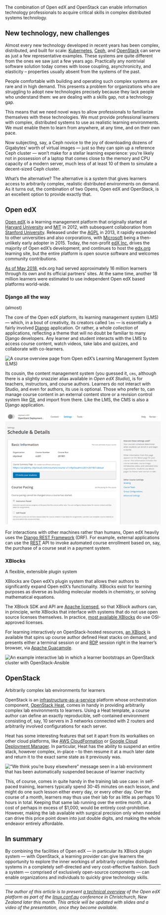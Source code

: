 The combination of Open edX and OpenStack can enable information
technology professionals to acquire critical skills in complex
distributed systems technology.

## New technology, new challenges

Almost every new technology developed in recent years has been
complex, distributed, and built for scale:
[Kubernetes](https://kubernetes.io/), [Ceph](https://ceph.com), and
[OpenStack](https://openstack.org/) can serve as just a few
representative examples. These systems are quite different from the
ones we saw just a few years ago. Practically any nontrivial software
solution today comes with loose coupling, asynchronicity, and
elasticity – properties usually absent from the systems of the
past. 

People comfortable with building and operating such complex systems
are rare and in high demand.  This presents a problem for
organizations who are struggling to adopt new technologies precisely
because they lack people who understand them: we are dealing with a
skills gap, not a technology gap.

This means that we need novel ways to allow professionals to
familiarize themselves with these technologies. We must provide
professional learners with complex, distributed systems to use as
realistic learning environments. We must enable them to learn from
anywhere, at any time, and on their own pace.

Now subjecting, say, a Ceph novice to the joy of downloading dozens
of Gigabytes’ worth of virtual images — just so they can spin up a
reference Ceph cluster — won’t make for a stellar learning experience:
you’re likely not in possession of a laptop that comes close to the
memory and CPU capacity of a modern server, much less of at least 10
of them to simulate a decent-sized Ceph cluster.

What’s the alternative? The alternative is a system that gives
learners access to arbitrarily complex, realistic distributed
environments on demand. As it turns out, the combination of two Opens,
Open edX and OpenStack, is an excellent option to provide exactly
that.


## Open edX

<!-- Note --> 

[Open edX](https://open.edx.org/) is a learning management platform
that originally started at [Harvard
University](https://www.harvard.edu/) and [MIT](https://www.mit.edu/)
in 2012, with subsequent collaboration from [Stanford
University](https://www.stanford.edu/). Released under the
[AGPL](https://tldrlegal.com/license/gnu-affero-general-public-license-v3-(agpl-3.0))
in 2013, it rapidly expanded to other universities and also
corporations, with [Microsoft](https://www.microsoft.com/) being a
then-unlikely early adopter in 2015. Today, the non-profit [edX
Inc.](https://www.edx.org/) drives the majority of Open edX’s
development, and continues to host the [edx.org](https://www.edx.org)
learning site, but the entire platform is open source software and
welcomes community contributions.

[As of May 2018](https://blog.edx.org/furthering-the-edx-mission),
edx.org had served approximately 16 million learners through its own
and its official partners’ sites. At the same time, another 18 million
learners were estimated to use independent Open edX based platforms
world-wide.


### Django all the way
(almost)

<!-- Note -->

The core of the Open edX platform, its learning management system
(LMS) — which, in a bout of creativity, its creators called `lms` — is
essentially a fairly involved [Django](https://www.djangoproject.com/)
application. Or rather, a whole _collection_ of applications,
reflecting a theme that will no doubt be familiar to many Django
developers. Any learner and student interacts with the LMS to access
course content, watch videos, take labs and quizzes, and collaborate
with co-learners.

![A course overview page from Open edX’s Learning Management System
(LMS)](../images/course-overview.png)

Its cousin, the content management system (you guessed it, `cms`,
although there is a slightly snazzier alias available in _Open edX
Studio_), is for teachers, instructors, and course authors. Learners
do not interact with Studio, and even for authors, its use is
optional.  Those who prefer to, can manage course content in an
external content store or a revision control system like
[Git](https://git-scm.com/), and import from there. Like the LMS, the
CMS is also a Django application.

![Open edX Studio, Open edX’s built-in content management system (CMS)](../images/studio.png)

For interactions with other machines rather than humans, Open edX
heavily uses the [Django REST
Framework](https://www.django-rest-framework.org/) (DRF). For example,
external applications can use the
[REST](https://en.wikipedia.org/wiki/Representational_state_transfer)
API to invoke automated course enrollment based on, say, the purchase
of a course seat in a payment system.


### XBlocks
A flexible, extensible plugin system

<!-- Note -->

XBlocks are Open edX’s plugin system that allows their authors to
significantly expand Open edX’s functionality. XBlocks exist for
learning purposes as diverse as building molecular models in
chemistry, or solving mathematical equations.

The XBlock SDK and API are [Apache
licensed](https://tldrlegal.com/license/apache-license-2.0-(apache-2.0)),
so that XBlock authors can, in principle, write XBlocks that interface
with systems that do not use open source licenses themselves. In
practice, [most available
XBlocks](https://openedx.atlassian.net/wiki/spaces/COMM/pages/43385346/XBlocks+Directory)
do use OSI-approved licenses.

For learning interactively on OpenStack-hosted resources, [an
XBlock](https://github.com/hastexo/hastexo-xblock) is available that
spins up course author defined Heat stacks on demand, and presents
either a terminal session or and
[RDP](https://en.wikipedia.org/wiki/Remote_Desktop_Protocol) session
right in the learner’s browser, via [Apache
Guacamole](https://guacamole.apache.org/).

![An example interactive lab in which a learner bootstraps an
OpenStack cluster with OpenStack-Ansible](../images/running-lab.png)


## OpenStack
Arbitrarily complex lab environments for learners

<!-- Note -->

OpenStack is an
[infrastructure-as-a-service](https://en.wikipedia.org/wiki/Infrastructure_as_a_service)
platform whose orchestration component, [OpenStack
Heat](https://docs.openstack.org/heat/), comes in handy in providing
arbitrarily complex lab environments to learners. Using a Heat
template, a course author can define an exactly reproducible,
self-contained environment consisting of, say, 10 servers in 3
networks connected with 2 routers and arbitrarily involved
configurations for each server.

Heat has some interesting features that set it apart from its
workalikes on other cloud platforms, like [AWS
CloudFormation](https://aws.amazon.com/cloudformation/) or [Google
Cloud Deployment
Manager](https://cloud.google.com/deployment-manager/). In particular,
Heat has the ability to suspend an entire stack, however complex,
in-place – to then resume it at a much later date and return it to the
exact same state as it previously was.

![“We think you’re busy elsewhere” message seen in a lab environment
that has been automatically suspended because of learner inactivity](../images/suspended-lab.png)

This, of course, comes in quite
handy in the training lab use case: in self-paced training, learners
typically spend 30-45 minutes on each lesson, and might do one such
lesson either every day, or every other day. Over the course of a
month, learners may thus use their lab for as little as perhaps 10
hours in total. Keeping that same lab running over the entire month,
at a cost of perhaps in excess of $1,000, would be entirely
cost-prohibitive. However, making the lab available with surgical
precision only when needed can drive this price point down into just
double digits, and making the whole endeavor entirely affordable.


## In summary

By combining the facilities of Open edX — in particular its XBlock
plugin system — with OpenStack, a learning provider can give learners
the opportunity to explore the inner workings of arbitrarily complex
distributed systems in a completely self-directed and very
cost-effective fashion. Such a system — comprised of exclusively
open-source components — can enable organizations and individuals to
quickly grow technology skills.

* * *

*The author of this article is to present [a technical
overview](https://linux.conf.au/schedule/presentation/121/) of the
Open edX platform as part of the
[linux.conf.au](https://linux.conf.au/) conference in Christchurch,
New Zealand later this month. This article will be updated with slides
and a video of the presentation, once they become available.*
